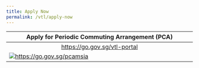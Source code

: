 ```yaml
---
title: Apply Now
permalink: /vtl/apply-now
---
```

<table>
  <thead>
    <tr>
      <th style="text-align:center;">Apply for Periodic Commuting Arrangement (PCA)</th>
		</tr>
	</thead>
	 <tbody>
    <tr>
      <td width="60%" style="text-align:center;"><a href="https://go.gov.sg/vtl-portal">https://go.gov.sg/vtl-portal</a></td>
		 </tr>
		  <td><a href="https://go.gov.sg/pcamsia"><img src="" alt="https://go.gov.sg/pcamsia" title="https://go.gov.sg/pcamsia"></a></td>
		 </tr>
		 </tbody>
		 </table>